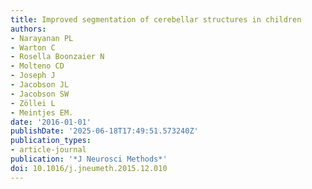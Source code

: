 ```yaml
---
title: Improved segmentation of cerebellar structures in children
authors:
- Narayanan PL
- Warton C
- Rosella Boonzaier N
- Molteno CD
- Joseph J
- Jacobson JL
- Jacobson SW
- Zöllei L
- Meintjes EM.
date: '2016-01-01'
publishDate: '2025-06-18T17:49:51.573240Z'
publication_types:
- article-journal
publication: '*J Neurosci Methods*'
doi: 10.1016/j.jneumeth.2015.12.010
---
```

